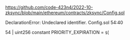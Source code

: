 https://github.com/code-423n4/2022-10-zksync/blob/main/ethereum/contracts/zksync/Config.sol

DeclarationError: Undeclared identifier.
Config.sol 54:40

54 | uint256 constant PRIORITY_EXPIRATION = `$`(
                                                                              